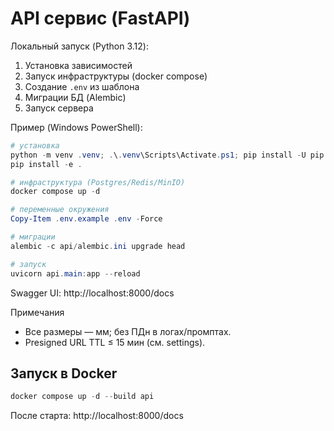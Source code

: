 # API сервис (FastAPI)

Локальный запуск (Python 3.12):

1) Установка зависимостей
2) Запуск инфраструктуры (docker compose)
3) Создание `.env` из шаблона
4) Миграции БД (Alembic)
5) Запуск сервера

Пример (Windows PowerShell):

```powershell
# установка
python -m venv .venv; .\.venv\Scripts\Activate.ps1; pip install -U pip
pip install -e .

# инфраструктура (Postgres/Redis/MinIO)
docker compose up -d

# переменные окружения
Copy-Item .env.example .env -Force

# миграции
alembic -c api/alembic.ini upgrade head

# запуск
uvicorn api.main:app --reload
```

Swagger UI: http://localhost:8000/docs

Примечания
- Все размеры — мм; без ПДн в логах/промптах.
- Presigned URL TTL ≤ 15 мин (см. settings).

## Запуск в Docker

```powershell
docker compose up -d --build api
```

После старта: http://localhost:8000/docs
